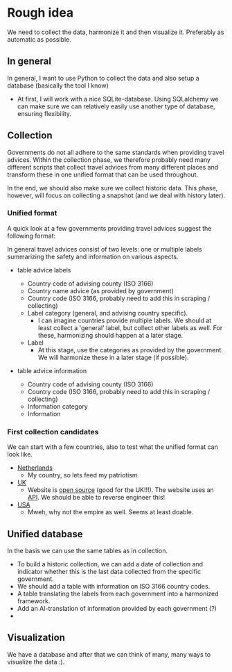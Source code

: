 # Rough idea 

We need to collect the data, harmonize it and then visualize it. Preferably as automatic as possible.

## In general

In general, I want to use Python to collect the data and also setup a database (basically the tool I know)
- At first, I will work with a nice SQLite-database. Using SQLalchemy we can make sure we can relatively easily use another type of database, ensuring flexibility.

## Collection
Governments do not all adhere to the same standards when providing travel advices. Within the collection phase, we therefore probably need many different scripts that collect travel advices from many different places and transform these in one unified format that can be used throughout.

In the end, we should also make sure we collect historic data. This phase, however, will focus on collecting a snapshot (and we deal with history later).

### Unified format
A quick look at a few governments providing travel advices suggest the following format: 

In general travel advices consist of two levels: one or multiple labels summarizing the safety and information on various aspects. 

- table advice labels
    - Country code of advising county (ISO 3166)
    - Country name advice (as provided by government)
    - Country code (ISO 3166, probably need to add this in scraping / collecting)
    - Label category (general, and advising country specific).
        - I can imagine countries provide multiple labels. We should at least collect a 'general' label, but collect other labels as well. For these, harmonizing should happen at a later stage.
    - Label
        - At this stage, use the categories as provided by the government. We will harmonize these in a later stage (if possible).

- table advice information
    - Country code of advising county (ISO 3166)
    - Country code (ISO 3166, probably need to add this in scraping / collecting)
    - Information category
    - Information

### First collection candidates
We can start with a few countries, also to test what the unified format can look like. 

- [Netherlands](https://www.nederlandwereldwijd.nl/reisadvies)
    - My country, so lets feed my patriotism
- [UK](https://www.gov.uk/foreign-travel-advice)
    - Website is [open source](https://github.com/alphagov/travel-advice-publisher) (good for the UK!!!). The website uses an [API](https://github.com/alphagov/travel-advice-publisher/blob/main/docs/further_technical_information.md). We should be able to reverse engineer this!
- [USA](https://travel.state.gov/content/travel/en/traveladvisories/traveladvisories.html/)
    - Mweh, why not the empire as well. Seems at least doable.

## Unified database
In the basis we can use the same tables as in collection. 
- To build a historic collection, we can add a date of collection and indicator whether this is the last data collected from the specific government.
- We should add a table with information on ISO 3166 country codes.
- A table translating the labels from each government into a harmonized framework. 
- Add an AI-translation of information provided by each government (?)
- 

## Visualization
We have a database and after that we can think of many, many ways to visualize the data :).
